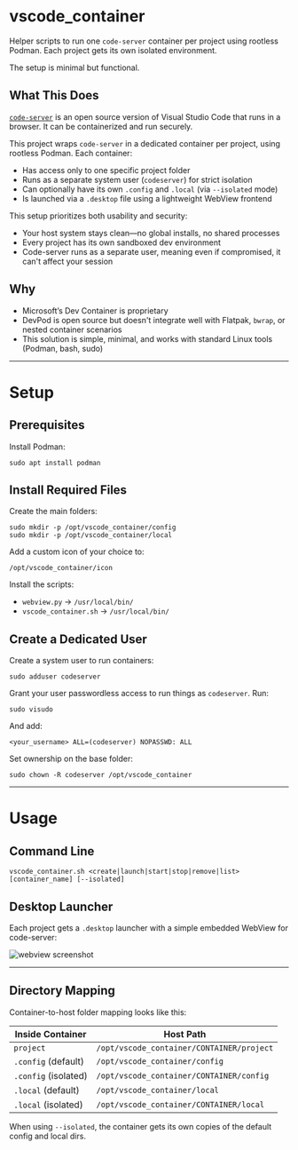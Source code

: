 # vscode\_container

Helper scripts to run one `code-server` container per project using rootless Podman. Each project gets its own isolated environment.

The setup is minimal but functional.

## What This Does

[`code-server`](https://github.com/coder/code-server) is an open source version of Visual Studio Code that runs in a browser. It can be containerized and run securely.

This project wraps `code-server` in a dedicated container per project, using rootless Podman. Each container:

* Has access only to one specific project folder
* Runs as a separate system user (`codeserver`) for strict isolation
* Can optionally have its own `.config` and `.local` (via `--isolated` mode)
* Is launched via a `.desktop` file using a lightweight WebView frontend

This setup prioritizes both usability and security:

* Your host system stays clean—no global installs, no shared processes
* Every project has its own sandboxed dev environment
* Code-server runs as a separate user, meaning even if compromised, it can't affect your session

## Why

* Microsoft’s Dev Container is proprietary
* DevPod is open source but doesn't integrate well with Flatpak, `bwrap`, or nested container scenarios
* This solution is simple, minimal, and works with standard Linux tools (Podman, bash, sudo)

---

# Setup

## Prerequisites

Install Podman:

```
sudo apt install podman
```

## Install Required Files

Create the main folders:

```
sudo mkdir -p /opt/vscode_container/config
sudo mkdir -p /opt/vscode_container/local
```

Add a custom icon of your choice to:

```
/opt/vscode_container/icon
```

Install the scripts:

* `webview.py` → `/usr/local/bin/`
* `vscode_container.sh` → `/usr/local/bin/`

## Create a Dedicated User

Create a system user to run containers:

```
sudo adduser codeserver
```

Grant your user passwordless access to run things as `codeserver`. Run:

```
sudo visudo
```

And add:

```
<your_username> ALL=(codeserver) NOPASSWD: ALL
```

Set ownership on the base folder:

```
sudo chown -R codeserver /opt/vscode_container
```

---

# Usage

## Command Line

```
vscode_container.sh <create|launch|start|stop|remove|list> [container_name] [--isolated]
```

## Desktop Launcher

Each project gets a `.desktop` launcher with a simple embedded WebView for code-server:

![webview screenshot](https://github.com/user-attachments/assets/8dd314fd-cbac-47d1-b97b-65946b8b148a)

---

## Directory Mapping

Container-to-host folder mapping looks like this:

| Inside Container     | Host Path                                 |
| -------------------- | ----------------------------------------- |
| `project`            | `/opt/vscode_container/CONTAINER/project` |
| `.config` (default)  | `/opt/vscode_container/config`            |
| `.config` (isolated) | `/opt/vscode_container/CONTAINER/config`  |
| `.local` (default)   | `/opt/vscode_container/local`             |
| `.local` (isolated)  | `/opt/vscode_container/CONTAINER/local`   |

When using `--isolated`, the container gets its own copies of the default config and local dirs.
